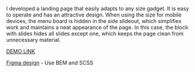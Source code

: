 I developed a landing page that easily adapts to any size gadget.
It is easy to operate and has an attractive design.
When using the size for mobile devices, the menu board is hidden
in the side slideout, which simplifies work and maintains a neat appearance
of the page. In this case, the block with slides hides all slides except
one, which keeps the page clean from unnecessary material.

[DEMO LINK](https://daryna-kopytko.github.io/kickstarter-landing-page/)

[Figma design](<https://www.figma.com/file/Ujp7bCFuvuJlkn8TSbQPSZ/%E2%84%9611-(kickstarter)?node-id=19655%3A33>) - Use BEM and SCSS
